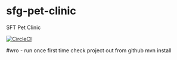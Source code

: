 # sfg-pet-clinic
SFT Pet Clinic

[![CircleCI](https://circleci.com/gh/acponciano/sfg-pet-clinic.svg?style=svg)](https://circleci.com/gh/acponciano/sfg-pet-clinic)

#wro - run once first time check project out from github 
mvn install 
